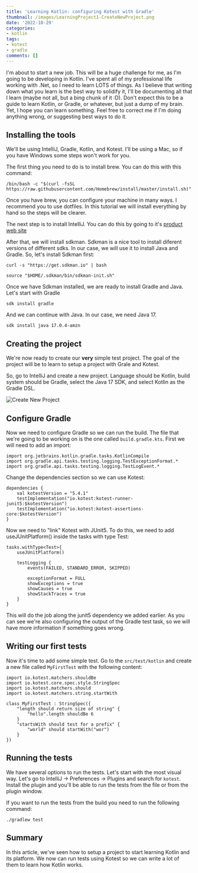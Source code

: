 ```yaml
---
title: 'Learning Kotlin: configuring Kotest with Gradle'
thumbnail: /images/LearningProject1-CreateNewProject.png
date: '2022-10-29'
categories:
- kotlin
tags:
- kotest
- gradle
comments: []
---
```


I'm about to start a new job. This will be a huge challenge for me, as I'm going to be developing in Kotlin. I've spent all of my professional life working with .Net, so I need to learn LOTS of things. As I believe that writing down what you learn is the best way to solidify it, I'll be documenting all that I learn (maybe not all, but a bing chunk of it :D). Don't expect this to be a guide to learn Kotlin, or Gradle, or whatever, but just a dump of my brain. Yet, I hope you can learn something. Feel free to correct me if I'm doing anything wrong, or suggesting best ways to do it.

## Installing the tools
We'll be using IntelliJ, Gradle, Kotlin, and Kotest. I'll be using a Mac, so if you have Windows some steps won't work for you.

The first thing you need to do is to install brew. You can do this with this command:
```
/bin/bash -c "$(curl -fsSL https://raw.githubusercontent.com/Homebrew/install/master/install.sh)"

```

Once you have brew, you can configure your machine in many ways. I recommend you to use dotfiles. In this tutorial we will install everything by hand so the steps will be clearer.

The next step is to install IntelliJ. You can do this by going to it's [product web site](https://www.jetbrains.com/idea/download/)

After that, we will install sdkman. Sdkman is a nice tool to install diferent versions of different sdks. In our case, we will use it to install Java and Gradle. So, let's install Sdkman first:

```
curl -s "https://get.sdkman.io" | bash

source "$HOME/.sdkman/bin/sdkman-init.sh"
```

Once we have Sdkman installed, we are ready to install Gradle and Java. Let's start with Gradle

```
sdk install gradle
```

And we can continue with Java. In our case, we need Java 17.

```
sdk install java 17.0.4-amzn   
```

## Creating the project
We're now ready to create our **very** simple test project. The goal of the project will be to learn to setup a project with Grale and Kotest.

So, go to IntelliJ and create a new project. Language should be Kotlin, build system should be Gradle, select the Java 17 SDK, and select Kotlin as the Gradle DSL.

![Create New Project](/images/LearningProject1-CreateNewProject.png)

## Configure Gradle
Now we need to configure Gradle so we can run the build. The file that we're going to be working on is the one called `build.gradle.kts`. First we will need to add an import:

```
import org.jetbrains.kotlin.gradle.tasks.KotlinCompile
import org.gradle.api.tasks.testing.logging.TestExceptionFormat.*
import org.gradle.api.tasks.testing.logging.TestLogEvent.*
```

Change the dependencies section so we can use Kotest:

```
dependencies {
    val kotestVersion = "5.4.1"
    testImplementation("io.kotest:kotest-runner-junit5:$kotestVersion")
    testImplementation("io.kotest:kotest-assertions-core:$kotestVersion")
}
```

Now we need to "link" Kotest with JUnit5. To do this, we need to add useJUnitPlatform() inside the tasks with type Test:

```
tasks.withType<Test>{
    useJUnitPlatform()

    testLogging {
        events(FAILED, STANDARD_ERROR, SKIPPED)

        exceptionFormat = FULL
        showExceptions = true
        showCauses = true
        showStackTraces = true
    }
}
```

This will do the job along the junit5 dependency we added earlier. As you can see we're also configuring the output of the Gradle test task, so we will have more information if something goes wrong.

## Writing our first tests
Now it's time to add some simple test. Go to the `src/test/kotlin` and create a new file called `MyFirstTest` with the following content:

```
import io.kotest.matchers.shouldBe
import io.kotest.core.spec.style.StringSpec
import io.kotest.matchers.should
import io.kotest.matchers.string.startWith

class MyFirstTest : StringSpec({
    "length should return size of string" {
        "hello".length shouldBe 6
    }
    "startsWith should test for a prefix" {
        "world" should startWith("wor")
    }
})
```

## Running the tests
We have several options to run the tests. Let's start with the most visual way. Let's go to IntelliJ -> Preferences -> Plugins and search for `kotest`. Install the plugin and you'll be able to run the tests from the file or from the plugin window.

If you want to run the tests from the build you need to run the following command:

```
./gradlew test
```

## Summary
In this article, we've seen how to setup a project to start learning Kotlin and its platform. We now can run tests using Kotest so we can write a lot of them to learn how Kotlin works. 
